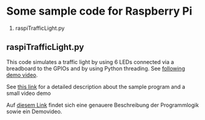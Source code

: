 # Some sample code for Raspberry Pi

1) raspiTrafficLight.py

## raspiTrafficLight.py

This code simulates a traffic light by using 6 LEDs connected via a breadboard to the GPIOs and by using Python threading. See [following demo video](http://www.linux-tips-and-tricks.de/raspiTrafficLight.mp4).

See [this link](http://www.linux-tips-and-tricks.de/en/raspberry/464-raspberry-pi-trafficlight-sample-program-written-in-python-with-threading/) for a detailed description about the sample program and a small video demo

Auf [diesem Link](http://www.linux-tips-and-tricks.de/de/raspberry/463-raspberry-pi-ampelsteuerungsbeispielprogramm-in-python-mit-threading/) findet sich eine genauere Beschreibung der Programmlogik sowie ein Demovideo.

